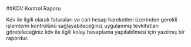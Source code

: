 ##KDV Kontrol Raporu

Kdv ile ilgili olarak faturaları ve cari hesap hareketleri üzerinden gerekli işlemlerin kontrolünü sağlayabileceğiniz uygulanmış tevkifatları görebileceğiniz kdv ile ilgili kolay hesaplama yapılabilmesi için yazılmış bir rapordur.

